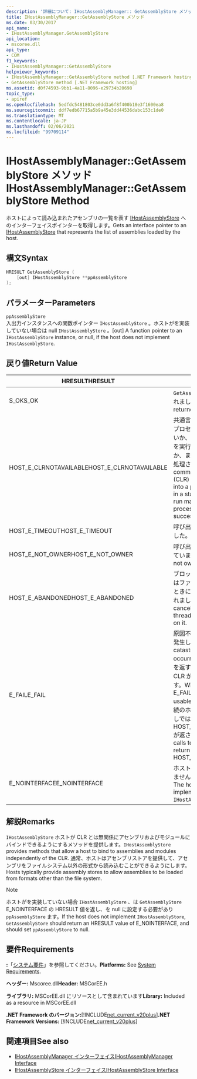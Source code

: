 ```yaml
---
description: '詳細について: IHostAssemblyManager:: GetAssemblyStore メソッド'
title: IHostAssemblyManager::GetAssemblyStore メソッド
ms.date: 03/30/2017
api_name:
- IHostAssemblyManager.GetAssemblyStore
api_location:
- mscoree.dll
api_type:
- COM
f1_keywords:
- IHostAssemblyManager::GetAssemblyStore
helpviewer_keywords:
- IHostAssemblyManager::GetAssemblyStore method [.NET Framework hosting]
- GetAssemblyStore method [.NET Framework hosting]
ms.assetid: d0f74593-9bb1-4a11-8096-e29734b20698
topic_type:
- apiref
ms.openlocfilehash: 5edfdc5481803ce0dd3a6f8f400b18e3f1600ea8
ms.sourcegitcommit: ddf7edb67715a5b9a45e3dd44536dabc153c1de0
ms.translationtype: MT
ms.contentlocale: ja-JP
ms.lasthandoff: 02/06/2021
ms.locfileid: "99709114"
---
```

# <a name="ihostassemblymanagergetassemblystore-method"></a><span data-ttu-id="5535e-103">IHostAssemblyManager::GetAssemblyStore メソッド</span><span class="sxs-lookup"><span data-stu-id="5535e-103">IHostAssemblyManager::GetAssemblyStore Method</span></span>

<span data-ttu-id="5535e-104">ホストによって読み込まれたアセンブリの一覧を表す [IHostAssemblyStore](ihostassemblystore-interface.md) へのインターフェイスポインターを取得します。</span><span class="sxs-lookup"><span data-stu-id="5535e-104">Gets an interface pointer to an [IHostAssemblyStore](ihostassemblystore-interface.md) that represents the list of assemblies loaded by the host.</span></span>  
  
## <a name="syntax"></a><span data-ttu-id="5535e-105">構文</span><span class="sxs-lookup"><span data-stu-id="5535e-105">Syntax</span></span>  
  
```cpp  
HRESULT GetAssemblyStore (  
    [out] IHostAssemblyStore **ppAssemblyStore  
);  
```  
  
## <a name="parameters"></a><span data-ttu-id="5535e-106">パラメーター</span><span class="sxs-lookup"><span data-stu-id="5535e-106">Parameters</span></span>  

 `ppAssemblyStore`  
 <span data-ttu-id="5535e-107">入出力インスタンスへの関数ポインター `IHostAssemblyStore` 。ホストがを実装していない場合は null `IHostAssemblyStore` 。</span><span class="sxs-lookup"><span data-stu-id="5535e-107">[out] A function pointer to an `IHostAssemblyStore` instance, or null, if the host does not implement `IHostAssemblyStore`.</span></span>  
  
## <a name="return-value"></a><span data-ttu-id="5535e-108">戻り値</span><span class="sxs-lookup"><span data-stu-id="5535e-108">Return Value</span></span>  
  
|<span data-ttu-id="5535e-109">HRESULT</span><span class="sxs-lookup"><span data-stu-id="5535e-109">HRESULT</span></span>|<span data-ttu-id="5535e-110">説明</span><span class="sxs-lookup"><span data-stu-id="5535e-110">Description</span></span>|  
|-------------|-----------------|  
|<span data-ttu-id="5535e-111">S_OK</span><span class="sxs-lookup"><span data-stu-id="5535e-111">S_OK</span></span>|<span data-ttu-id="5535e-112">`GetAssemblyStore` 正常に返されました。</span><span class="sxs-lookup"><span data-stu-id="5535e-112">`GetAssemblyStore` returned successfully.</span></span>|  
|<span data-ttu-id="5535e-113">HOST_E_CLRNOTAVAILABLE</span><span class="sxs-lookup"><span data-stu-id="5535e-113">HOST_E_CLRNOTAVAILABLE</span></span>|<span data-ttu-id="5535e-114">共通言語ランタイム (CLR) がプロセスに読み込まれていないか、CLR がマネージコードを実行できない状態であるか、または呼び出しが正常に処理されていません。</span><span class="sxs-lookup"><span data-stu-id="5535e-114">The common language runtime (CLR) has not been loaded into a process, or the CLR is in a state in which it cannot run managed code or process the call successfully.</span></span>|  
|<span data-ttu-id="5535e-115">HOST_E_TIMEOUT</span><span class="sxs-lookup"><span data-stu-id="5535e-115">HOST_E_TIMEOUT</span></span>|<span data-ttu-id="5535e-116">呼び出しがタイムアウトしました。</span><span class="sxs-lookup"><span data-stu-id="5535e-116">The call timed out.</span></span>|  
|<span data-ttu-id="5535e-117">HOST_E_NOT_OWNER</span><span class="sxs-lookup"><span data-stu-id="5535e-117">HOST_E_NOT_OWNER</span></span>|<span data-ttu-id="5535e-118">呼び出し元がロックを所有していません。</span><span class="sxs-lookup"><span data-stu-id="5535e-118">The caller does not own the lock.</span></span>|  
|<span data-ttu-id="5535e-119">HOST_E_ABANDONED</span><span class="sxs-lookup"><span data-stu-id="5535e-119">HOST_E_ABANDONED</span></span>|<span data-ttu-id="5535e-120">ブロックされたスレッドまたはファイバーが待機しているときに、イベントが取り消されました。</span><span class="sxs-lookup"><span data-stu-id="5535e-120">An event was canceled while a blocked thread or fiber was waiting on it.</span></span>|  
|<span data-ttu-id="5535e-121">E_FAIL</span><span class="sxs-lookup"><span data-stu-id="5535e-121">E_FAIL</span></span>|<span data-ttu-id="5535e-122">原因不明の致命的なエラーが発生しました。</span><span class="sxs-lookup"><span data-stu-id="5535e-122">An unknown catastrophic failure occurred.</span></span> <span data-ttu-id="5535e-123">メソッドが E_FAIL を返すと、そのプロセス内で CLR が使用できなくなります。</span><span class="sxs-lookup"><span data-stu-id="5535e-123">When a method returns E_FAIL, the CLR is no longer usable within the process.</span></span> <span data-ttu-id="5535e-124">後続のホストメソッドの呼び出しでは HOST_E_CLRNOTAVAILABLE が返されます。</span><span class="sxs-lookup"><span data-stu-id="5535e-124">Subsequent calls to hosting methods return HOST_E_CLRNOTAVAILABLE.</span></span>|  
|<span data-ttu-id="5535e-125">E_NOINTERFACE</span><span class="sxs-lookup"><span data-stu-id="5535e-125">E_NOINTERFACE</span></span>|<span data-ttu-id="5535e-126">ホストはの実装を提供していません `IHostAssemblyStore` 。</span><span class="sxs-lookup"><span data-stu-id="5535e-126">The host does not provide an implementation of `IHostAssemblyStore`.</span></span>|  
  
## <a name="remarks"></a><span data-ttu-id="5535e-127">解説</span><span class="sxs-lookup"><span data-stu-id="5535e-127">Remarks</span></span>  

 <span data-ttu-id="5535e-128">`IHostAssemblyStore` ホストが CLR とは無関係にアセンブリおよびモジュールにバインドできるようにするメソッドを提供します。</span><span class="sxs-lookup"><span data-stu-id="5535e-128">`IHostAssemblyStore` provides methods that allow a host to bind to assemblies and modules independently of the CLR.</span></span> <span data-ttu-id="5535e-129">通常、ホストはアセンブリストアを提供して、アセンブリをファイルシステム以外の形式から読み込むことができるようにします。</span><span class="sxs-lookup"><span data-stu-id="5535e-129">Hosts typically provide assembly stores to allow assemblies to be loaded from formats other than the file system.</span></span>  
  
> [!NOTE]
> <span data-ttu-id="5535e-130">ホストがを実装していない場合 `IHostAssemblyStore` 、は `GetAssemblyStore` E_NOINTERFACE の HRESULT 値を返し、を null に設定する必要があり `ppAssemblyStore` ます。</span><span class="sxs-lookup"><span data-stu-id="5535e-130">If the host does not implement `IHostAssemblyStore`, `GetAssemblyStore` should return an HRESULT value of E_NOINTERFACE, and should set `ppAssemblyStore` to null.</span></span>  
  
## <a name="requirements"></a><span data-ttu-id="5535e-131">要件</span><span class="sxs-lookup"><span data-stu-id="5535e-131">Requirements</span></span>  

 <span data-ttu-id="5535e-132">**:**「[システム要件](../../get-started/system-requirements.md)」を参照してください。</span><span class="sxs-lookup"><span data-stu-id="5535e-132">**Platforms:** See [System Requirements](../../get-started/system-requirements.md).</span></span>  
  
 <span data-ttu-id="5535e-133">**ヘッダー:** Mscoree.dll</span><span class="sxs-lookup"><span data-stu-id="5535e-133">**Header:** MSCorEE.h</span></span>  
  
 <span data-ttu-id="5535e-134">**ライブラリ:** MSCorEE.dll にリソースとして含まれています</span><span class="sxs-lookup"><span data-stu-id="5535e-134">**Library:** Included as a resource in MSCorEE.dll</span></span>  
  
 <span data-ttu-id="5535e-135">**.NET Framework のバージョン:**[!INCLUDE[net_current_v20plus](../../../../includes/net-current-v20plus-md.md)]</span><span class="sxs-lookup"><span data-stu-id="5535e-135">**.NET Framework Versions:** [!INCLUDE[net_current_v20plus](../../../../includes/net-current-v20plus-md.md)]</span></span>  
  
## <a name="see-also"></a><span data-ttu-id="5535e-136">関連項目</span><span class="sxs-lookup"><span data-stu-id="5535e-136">See also</span></span>

- [<span data-ttu-id="5535e-137">IHostAssemblyManager インターフェイス</span><span class="sxs-lookup"><span data-stu-id="5535e-137">IHostAssemblyManager Interface</span></span>](ihostassemblymanager-interface.md)
- [<span data-ttu-id="5535e-138">IHostAssemblyStore インターフェイス</span><span class="sxs-lookup"><span data-stu-id="5535e-138">IHostAssemblyStore Interface</span></span>](ihostassemblystore-interface.md)
